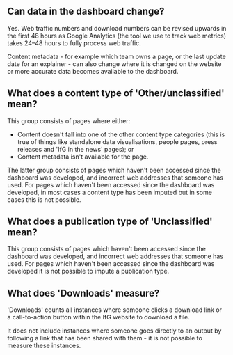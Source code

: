 ## Can data in the dashboard change?

Yes. Web traffic numbers and download numbers can be revised upwards in the first 48 hours as Google Analytics (the tool we use to track web metrics) takes 24&ndash;48 hours to fully process web traffic.

Content metadata - for example which team owns a page, or the last update date for an explainer - can also change where it is changed on the website or more accurate data becomes available to the dashboard.

## What does a content type of 'Other/unclassified' mean?
This group consists of pages where either:
- Content doesn't fall into one of the other content type categories (this is true of things like standalone data visualisations, people pages, press releases and 'IfG in the news' pages); or
- Content metadata isn't available for the page.

The latter group consists of pages which haven't been accessed since the dashboard was developed, and incorrect web addresses that someone has used. For pages which haven't been accessed since the dashboard was developed, in most cases a content type has been imputed but in some cases this is not possible.

## What does a publication type of 'Unclassified' mean?
This group consists of pages which haven't been accessed since the dashboard was developed, and incorrect web addresses that someone has used. For pages which haven't been accessed since the dashboard was developed it is not possible to impute a publication type.

## What does 'Downloads' measure?
'Downloads' counts all instances where someone clicks a download link or a call-to-action button within the IfG website to download a file.

It does not include instances where someone goes directly to an output by following a link that has been shared with them - it is not possible to measure these instances.
